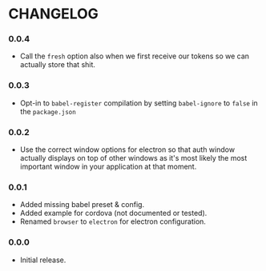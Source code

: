 # CHANGELOG

### 0.0.4

- Call the `fresh` option also when we first receive our tokens so we can
  actually store that shit.

### 0.0.3

- Opt-in to `babel-register` compilation by setting `babel-ignore` to `false` in
  the `package.json`

### 0.0.2

- Use the correct window options for electron so that auth window actually
  displays on top of other windows as it's most likely the most important window
  in your application at that moment.

### 0.0.1

- Added missing babel preset & config.
- Added example for cordova (not documented or tested).
- Renamed `browser` to `electron` for electron configuration.

### 0.0.0

- Initial release.
